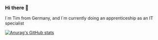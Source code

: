 ### Hi there 👋

I´m Tim from Germany, and I´m currently doing an apprenticeship as an IT specialist 



[![Anurag's GitHub stats](https://github-readme-stats.vercel.app/api?username=tmilka)](https://github.com/anuraghazra/github-readme-stats)
